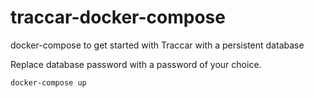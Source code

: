 # traccar-docker-compose
docker-compose to get started with Traccar with a persistent database

Replace database password with a password of your choice.

`docker-compose up`